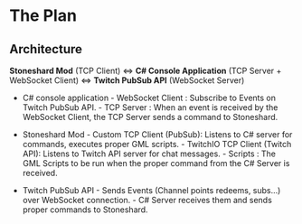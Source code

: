 # The Plan

## Architecture

**Stoneshard Mod** (TCP Client) <=> **C# Console Application** (TCP Server + WebSocket Client) <=> **Twitch PubSub API** (WebSocket Server)

- C# console application
      - WebSocket Client : Subscribe to Events on Twitch PubSub API.
      - TCP Server : When an event is received by the WebSocket Client, the TCP Server sends a command to Stoneshard.

- Stoneshard Mod
      - Custom TCP Client (PubSub): Listens to C# server for commands, executes proper GML scripts.
      - TwitchIO TCP Client (Twitch API): Listens to Twitch API server for chat messages.
      - Scripts : The GML Scripts to be run when the proper command from the C# Server is received.

- Twitch PubSub API
      - Sends Events (Channel points redeems, subs...) over WebSocket connection.
      - C# Server receives them and sends proper commands to Stoneshard.

